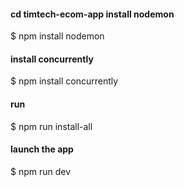  #### cd timtech-ecom-app install nodemon
  $ npm install nodemon
 #### install concurrently
  $ npm install concurrently
 #### run
  $ npm run install-all
 #### launch the app
  $ npm run dev

